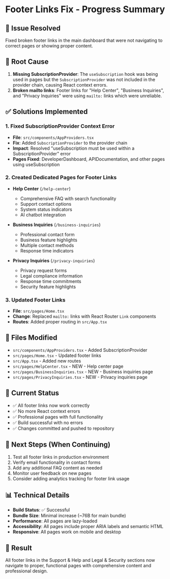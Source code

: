 # Footer Links Fix - Progress Summary

## 🎯 **Issue Resolved**
Fixed broken footer links in the main dashboard that were not navigating to correct pages or showing proper content.

## 🔧 **Root Cause**
1. **Missing SubscriptionProvider**: The `useSubscription` hook was being used in pages but the `SubscriptionProvider` was not included in the provider chain, causing React context errors.
2. **Broken mailto links**: Footer links for "Help Center", "Business Inquiries", and "Privacy Inquiries" were using `mailto:` links which were unreliable.

## ✅ **Solutions Implemented**

### 1. Fixed SubscriptionProvider Context Error
- **File**: `src/components/AppProviders.tsx`
- **Fix**: Added `SubscriptionProvider` to the provider chain
- **Impact**: Resolved "useSubscription must be used within a SubscriptionProvider" error
- **Pages Fixed**: DeveloperDashboard, APIDocumentation, and other pages using useSubscription

### 2. Created Dedicated Pages for Footer Links
- **Help Center** (`/help-center`)
  - Comprehensive FAQ with search functionality
  - Support contact options
  - System status indicators
  - AI chatbot integration

- **Business Inquiries** (`/business-inquiries`)
  - Professional contact form
  - Business feature highlights
  - Multiple contact methods
  - Response time indicators

- **Privacy Inquiries** (`/privacy-inquiries`)
  - Privacy request forms
  - Legal compliance information
  - Response time commitments
  - Security feature highlights

### 3. Updated Footer Links
- **File**: `src/pages/Home.tsx`
- **Change**: Replaced `mailto:` links with React Router `Link` components
- **Routes**: Added proper routing in `src/App.tsx`

## 📁 **Files Modified**
- `src/components/AppProviders.tsx` - Added SubscriptionProvider
- `src/pages/Home.tsx` - Updated footer links
- `src/App.tsx` - Added new routes
- `src/pages/HelpCenter.tsx` - NEW - Help center page
- `src/pages/BusinessInquiries.tsx` - NEW - Business inquiries page
- `src/pages/PrivacyInquiries.tsx` - NEW - Privacy inquiries page

## 🚀 **Current Status**
- ✅ All footer links now work correctly
- ✅ No more React context errors
- ✅ Professional pages with full functionality
- ✅ Build successful with no errors
- ✅ Changes committed and pushed to repository

## 🔄 **Next Steps (When Continuing)**
1. Test all footer links in production environment
2. Verify email functionality in contact forms
3. Add any additional FAQ content as needed
4. Monitor user feedback on new pages
5. Consider adding analytics tracking for footer link usage

## 📊 **Technical Details**
- **Build Status**: ✅ Successful
- **Bundle Size**: Minimal increase (~76B for main bundle)
- **Performance**: All pages are lazy-loaded
- **Accessibility**: All pages include proper ARIA labels and semantic HTML
- **Responsive**: All pages work on mobile and desktop

## 🎉 **Result**
All footer links in the Support & Help and Legal & Security sections now navigate to proper, functional pages with comprehensive content and professional design.

